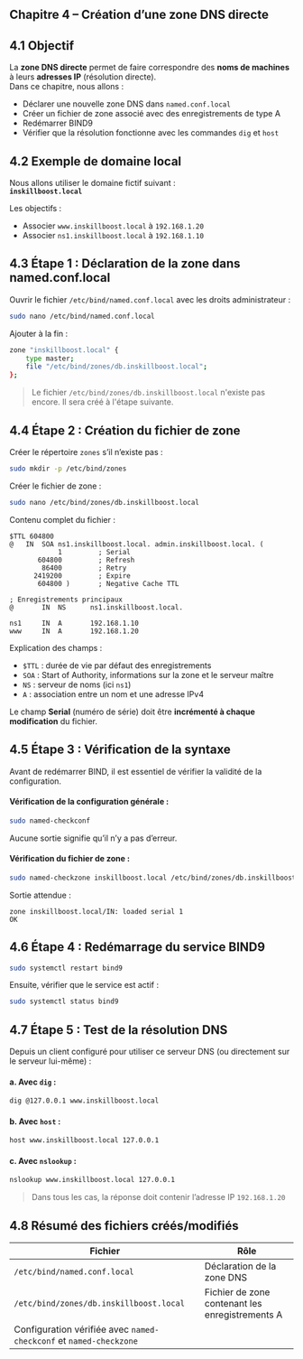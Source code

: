 ## Chapitre 4 – Création d’une zone DNS directe

## 4.1 Objectif

La **zone DNS directe** permet de faire correspondre des **noms de machines** à leurs **adresses IP** (résolution directe).  
Dans ce chapitre, nous allons :

- Déclarer une nouvelle zone DNS dans `named.conf.local`
- Créer un fichier de zone associé avec des enregistrements de type A
- Redémarrer BIND9
- Vérifier que la résolution fonctionne avec les commandes `dig` et `host`



## 4.2 Exemple de domaine local

Nous allons utiliser le domaine fictif suivant :  
**`inskillboost.local`**

Les objectifs :
- Associer `www.inskillboost.local` à `192.168.1.20`
- Associer `ns1.inskillboost.local` à `192.168.1.10`



## 4.3 Étape 1 : Déclaration de la zone dans named.conf.local

Ouvrir le fichier `/etc/bind/named.conf.local` avec les droits administrateur :

```bash
sudo nano /etc/bind/named.conf.local
```

Ajouter à la fin :

```bash
zone "inskillboost.local" {
    type master;
    file "/etc/bind/zones/db.inskillboost.local";
};
```

> Le fichier `/etc/bind/zones/db.inskillboost.local` n'existe pas encore. Il sera créé à l'étape suivante.


## 4.4 Étape 2 : Création du fichier de zone

Créer le répertoire `zones` s’il n’existe pas :

```bash
sudo mkdir -p /etc/bind/zones
```

Créer le fichier de zone :

```bash
sudo nano /etc/bind/zones/db.inskillboost.local
```

Contenu complet du fichier :

```
$TTL 604800
@   IN  SOA ns1.inskillboost.local. admin.inskillboost.local. (
            1         ; Serial
       604800         ; Refresh
        86400         ; Retry
      2419200         ; Expire
       604800 )       ; Negative Cache TTL

; Enregistrements principaux
@       IN  NS      ns1.inskillboost.local.

ns1     IN  A       192.168.1.10
www     IN  A       192.168.1.20
```

Explication des champs :
- `$TTL` : durée de vie par défaut des enregistrements
- `SOA` : Start of Authority, informations sur la zone et le serveur maître
- `NS` : serveur de noms (ici `ns1`)
- `A` : association entre un nom et une adresse IPv4

Le champ **Serial** (numéro de série) doit être **incrémenté à chaque modification** du fichier.



## 4.5 Étape 3 : Vérification de la syntaxe

Avant de redémarrer BIND, il est essentiel de vérifier la validité de la configuration.

#### Vérification de la configuration générale :

```bash
sudo named-checkconf
```

Aucune sortie signifie qu’il n’y a pas d’erreur.

#### Vérification du fichier de zone :

```bash
sudo named-checkzone inskillboost.local /etc/bind/zones/db.inskillboost.local
```

Sortie attendue :

```
zone inskillboost.local/IN: loaded serial 1
OK
```



## 4.6 Étape 4 : Redémarrage du service BIND9

```bash
sudo systemctl restart bind9
```

Ensuite, vérifier que le service est actif :

```bash
sudo systemctl status bind9
```



## 4.7 Étape 5 : Test de la résolution DNS

Depuis un client configuré pour utiliser ce serveur DNS (ou directement sur le serveur lui-même) :

#### a. Avec `dig` :

```bash
dig @127.0.0.1 www.inskillboost.local
```

#### b. Avec `host` :

```bash
host www.inskillboost.local 127.0.0.1
```

#### c. Avec `nslookup` :

```bash
nslookup www.inskillboost.local 127.0.0.1
```

> Dans tous les cas, la réponse doit contenir l’adresse IP `192.168.1.20`



## 4.8 Résumé des fichiers créés/modifiés

| Fichier | Rôle |
|--------|------|
| `/etc/bind/named.conf.local` | Déclaration de la zone DNS |
| `/etc/bind/zones/db.inskillboost.local` | Fichier de zone contenant les enregistrements A |
| Configuration vérifiée avec `named-checkconf` et `named-checkzone` |


